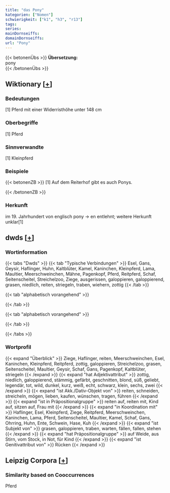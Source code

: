 ```yaml
---
title: "das Pony"
kategorien: ["Nomen"]
schwierigkeit: ["k1", "h3", "r13"]
tags:
series:
mainDornseiffs:
domainDornseiffs:
url: "Pony"
---
```


{{< betonenÜbs >}}
**Übersetzung:**  
pony  
{{< /betonenÜbs >}}

## Wiktionary [[+](https://de.wiktionary.org/wiki/Pony)]

### Bedeutungen
[1] Pferd mit einer Widerristhöhe unter 148 cm  

### Oberbegriffe
[1] Pferd  

### Sinnverwandte
[1] Kleinpferd  

### Beispiele
{{< betonenZB >}}
[1] Auf dem Reiterhof gibt es auch Ponys.  

{{< /betonenZB >}}
### Herkunft
im 19. Jahrhundert von englisch pony → en entlehnt; weitere Herkunft unklar[1]  



## dwds [[+](https://www.dwds.de/wb/Pony)]

### Wortinformation
{{< tabs "Dwds" >}}
{{< tab "Typische Verbindungen" >}}
Esel, Gans, Geysir, Haflinger, Huhn, Kaltblüter, Kamel, Kaninchen, Kleinpferd, Lama, Maultier, Meerschweinchen, Mähne, Pagenkopf, Pferd, Reitpferd, Schaf, Seitenscheitel, Streichelzoo, Ziege, ausgerissen, galoppieren, galoppierend, grasen, niedlich, reiten, striegeln, traben, wiehern, zottig
{{< /tab >}}

{{< tab "alphabetisch vorangehend" >}}

{{< /tab >}}

{{< tab "alphabetisch vorangehend" >}}

{{< /tab >}}

{{< /tabs >}}

### Wortprofil
{{< expand "Überblick" >}} Ziege, Haflinger, reiten, Meerschweinchen, Esel, Kaninchen, Kleinpferd, Reitpferd, zottig, galoppieren, Streichelzoo, grasen, Seitenscheitel, Maultier, Geysir, Schaf, Gans, Pagenkopf, Kaltblüter, striegeln {{< /expand >}}
{{< expand "hat Adjektivattribut" >}} zottig, niedlich, galoppierend, stämmig, gefärbt, geschnitten, blond, süß, geliebt, legendär, tot, wild, dunkel, kurz, weiß, echt, schwarz, klein, sechs, zwei {{< /expand >}}
{{< expand "ist Akk./Dativ-Objekt von" >}} reiten, schneiden, streicheln, mögen, lieben, kaufen, wünschen, tragen, führen {{< /expand >}}
{{< expand "ist in Präpositionalgruppe" >}} reiten auf, reiten mit, Kind auf, sitzen auf, Frau mit {{< /expand >}}
{{< expand "in Koordination mit" >}} Haflinger, Esel, Kleinpferd, Ziege, Reitpferd, Meerschweinchen, Kaninchen, Lama, Pferd, Seitenscheitel, Maultier, Kamel, Schaf, Gans, Ohrring, Huhn, Ente, Schwein, Hase, Kuh {{< /expand >}}
{{< expand "ist Subjekt von" >}} grasen, galoppieren, traben, warten, fällen, fallen, stehen {{< /expand >}}
{{< expand "hat Präpositionalgruppe" >}} auf Weide, aus Stirn, vom Stock, in Not, für Kind {{< /expand >}}
{{< expand "ist Genitivattribut von" >}} Rücken {{< /expand >}}

## Leipzig Corpora [[+](https://corpora.uni-leipzig.de/en/res?word=Pony&corpusId=deu_newscrawl-public_2018)]


### Similarity based on Cooccurrences
Pferd

